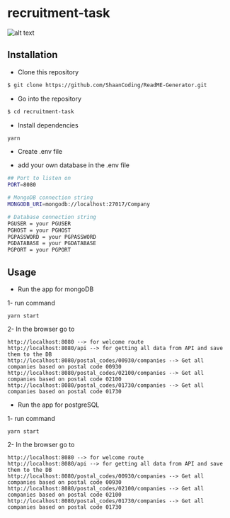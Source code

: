 # recruitment-task

![alt text](./assets/image/%E2%8C%A8_recruitment-task.png)

## Installation

* Clone this repository 
```bash
$ git clone https://github.com/ShaanCoding/ReadME-Generator.git
```
* Go into the repository 
```bash
$ cd recruitment-task 
```

* Install dependencies 
```bash
yarn 
```
* Create .env file

* add your own database in the .env file
```bash
## Port to listen on
PORT=8080

# MongoDB connection string
MONGODB_URI=mongodb://localhost:27017/Company

# Database connection string
PGUSER = your PGUSER
PGHOST = your PGHOST
PGPASSWORD = your PGPASSWORD
PGDATABASE = your PGDATABASE
PGPORT = your PGPORT
```

## Usage
* Run the app for mongoDB

1- run command
```
yarn start
```
2- In the browser go to
```
http://localhost:8080 --> for welcome route
http://localhost:8080/api --> for getting all data from API and save them to the DB
http://localhost:8080/postal_codes/00930/companies --> Get all companies based on postal code 00930 
http://localhost:8080/postal_codes/02100/companies --> Get all companies based on postal code 02100 
http://localhost:8080/postal_codes/01730/companies --> Get all companies based on postal code 01730
```

* Run the app for postgreSQL

1- run command
```
yarn start
```
2- In the browser go to
```
http://localhost:8080 --> for welcome route
http://localhost:8080/api --> for getting all data from API and save them to the DB
http://localhost:8080/postal_codes/00930/companies --> Get all companies based on postal code 00930 
http://localhost:8080/postal_codes/02100/companies --> Get all companies based on postal code 02100 
http://localhost:8080/postal_codes/01730/companies --> Get all companies based on postal code 01730
```